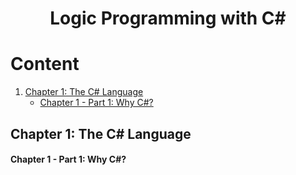 <h1 align="center"> Logic Programming with C# </h1>

# Content

1. [Chapter 1: The C# Language](#chapter1)
    - [Chapter 1 - Part 1: Why C#?](#chapter1part1)
  
## <a name="chapter1"></a>Chapter 1: The C# Language

#### <a name="chapter1part1"></a>Chapter 1 - Part 1: Why C#?


<!-- URL's -->
